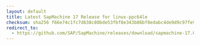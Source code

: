 ```yaml
---
layout: default
title: Latest SapMachine 17 Release for linux-ppc64le
checksum: sha256 f66e74c1fc7d638c80bde53fbf8e343b86bf8edabc4de9d9c97fe9c70ed107f0
redirect_to:
  - https://github.com/SAP/SapMachine/releases/download/sapmachine-17.0.9/sapmachine-jre-17.0.9_linux-ppc64le_bin.tar.gz
---
```

